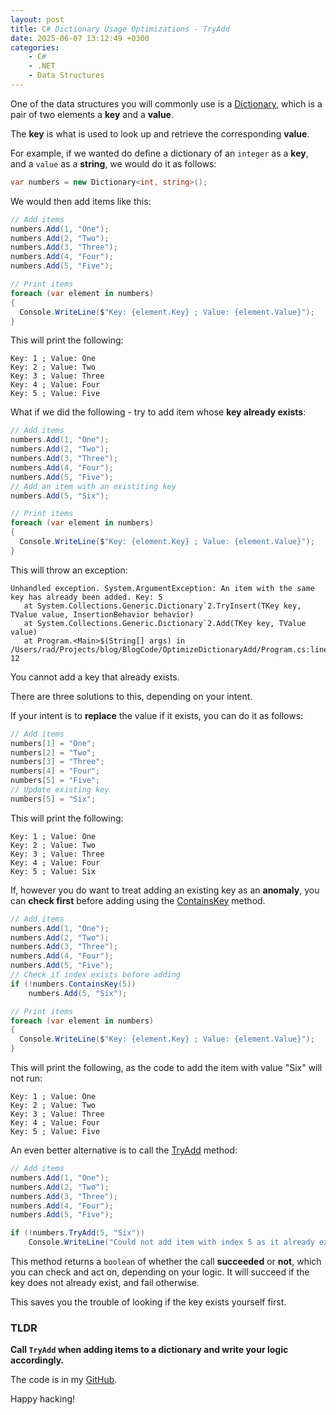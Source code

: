 ```yaml
---
layout: post
title: C# Dictionary Usage Optimizations - TryAdd
date: 2025-06-07 13:12:49 +0300
categories:
    - C#
    - .NET
    - Data Structures
---
```


One of the data structures you will commonly use is a [Dictionary](https://learn.microsoft.com/en-us/dotnet/api/system.collections.generic.dictionary-2?view=net-9.0), which is a pair of two elements a **key** and a **value**.

The **key** is what is used to look up and retrieve the corresponding **value**.

For example, if we wanted do define a dictionary of an `integer` as a **key**, and a `value` as a **string**, we would do it as follows:

```c#
var numbers = new Dictionary<int, string>();
```

We would then add items like this:

```c#
// Add items
numbers.Add(1, "One");
numbers.Add(2, "Two");
numbers.Add(3, "Three");
numbers.Add(4, "Four");
numbers.Add(5, "Five");

// Print items
foreach (var element in numbers)
{
  Console.WriteLine($"Key: {element.Key} ; Value: {element.Value}");
}
```

This will print the following:

```plaintext
Key: 1 ; Value: One
Key: 2 ; Value: Two
Key: 3 ; Value: Three
Key: 4 ; Value: Four
Key: 5 ; Value: Five
```

What if we did the following - try to add item whose **key already exists**:

```c#
// Add items
numbers.Add(1, "One");
numbers.Add(2, "Two");
numbers.Add(3, "Three");
numbers.Add(4, "Four");
numbers.Add(5, "Five");
// Add an item with an existiting key
numbers.Add(5, "Six");

// Print items
foreach (var element in numbers)
{
  Console.WriteLine($"Key: {element.Key} ; Value: {element.Value}");
}
```

This will throw an exception:

```plaintext
Unhandled exception. System.ArgumentException: An item with the same key has already been added. Key: 5
   at System.Collections.Generic.Dictionary`2.TryInsert(TKey key, TValue value, InsertionBehavior behavior)
   at System.Collections.Generic.Dictionary`2.Add(TKey key, TValue value)
   at Program.<Main>$(String[] args) in /Users/rad/Projects/blog/BlogCode/OptimizeDictionaryAdd/Program.cs:line 12
```

You cannot add a key that already exists.

There are three solutions to this, depending on your intent.

If your intent is to **replace** the value  if it exists, you can do it as follows:

```c#
// Add items
numbers[1] = "One";
numbers[2] = "Two";
numbers[3] = "Three";
numbers[4] = "Four";
numbers[5] = "Five";
// Update existing key
numbers[5] = "Six";
```

This will print the following:

```plaintext
Key: 1 ; Value: One
Key: 2 ; Value: Two
Key: 3 ; Value: Three
Key: 4 ; Value: Four
Key: 5 ; Value: Six
```

If, however you do want to treat adding an existing key as an **anomaly**, you can **check first** before adding using the [ContainsKey](https://learn.microsoft.com/en-us/dotnet/api/system.collections.generic.dictionary-2.containskey?view=net-9.0) method.

```c#
// Add items
numbers.Add(1, "One");
numbers.Add(2, "Two");
numbers.Add(3, "Three");
numbers.Add(4, "Four");
numbers.Add(5, "Five");
// Check if index exists before adding
if (!numbers.ContainsKey(5))
    numbers.Add(5, "Six");

// Print items
foreach (var element in numbers)
{
  Console.WriteLine($"Key: {element.Key} ; Value: {element.Value}");
}
```

This will print the following, as the code to add the item with value "Six" will not run:

```plantext
Key: 1 ; Value: One
Key: 2 ; Value: Two
Key: 3 ; Value: Three
Key: 4 ; Value: Four
Key: 5 ; Value: Five
```

An even better alternative is to call the [TryAdd](https://learn.microsoft.com/en-us/dotnet/api/system.collections.generic.dictionary-2.tryadd?view=net-9.0) method:

```c#
// Add items
numbers.Add(1, "One");
numbers.Add(2, "Two");
numbers.Add(3, "Three");
numbers.Add(4, "Four");
numbers.Add(5, "Five");

if (!numbers.TryAdd(5, "Six"))
    Console.WriteLine("Could not add item with index 5 as it already exists!");
```

This method returns a `boolean` of whether the call **succeeded** or **not**, which you can check and act on, depending on your logic. It will succeed if the key does not already exist, and fail otherwise.

This saves you the trouble of looking if the key exists yourself first.

### TLDR

**Call `TryAdd` when adding items to a dictionary and write your logic accordingly.**

The code is in my [GitHub](https://github.com/conradakunga/BlogCode/tree/master/2025-06-07%20-%20TryAdd).

Happy hacking!
